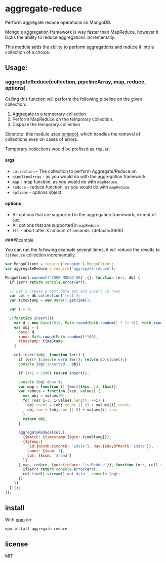 # aggregate-reduce

Perform aggregate reduce operations on MongoDB.

Mongo's aggregation framework is way faster than MapReduce, however it lacks the ability to reduce aggregations incrementally.

This module adds the ability to perform aggregations and reduce it into a collection of a choice.

## Usage:

### aggregateReduce(collection, pipelineArray, map, reduce, options)

Calling this function will perform the following pipeline on the given collection:

1.  Aggregate to a temporary collection
2.  Perform MapReduce on the temporary collection.
3.  Dispose the temporary collection

Sidenote: this module uses [tempcol](https://github.com/tounano/tempcol), which handles the removal of collections even
on cases of errors.

Temporary collections would be prefixed as `tmp.ar`.

#### args

*  `collection` - The collection to perform Aggregate/Reduce on.
*  `pipelineArray` - as you would do with the aggregation framework.
*  `map` - map function, as you would do with `mapReduce`.
*  `reduce` - reduce function, as you would do with `mapReduce`.
*  `options` - options object.

#### options

*  All options that are supported in the aggregation framework, except of `out`.
*  All options that are supported in `mapReduce`
*  `ttl` - abort after X amount of seconds. (default=3600).

####Example

You can run the following example several times, it will reduce the results to `tstReduce` collection incrementally.

```js
var MongoClient = require('mongodb').MongoClient;
var aggregateReduce = require('aggregate-reduce');

MongoClient.connect('YOUR MONGO URI',{}, function (err, db) {
  if (err) return console.error(err);

  // Let's create a test data set and insert 1K rows
  var col = db.collection('test');
  var timeStamp = new Date().getTime();

  var i = 0;

  ;(function insert(){
    var d = new Date(2014, Math.round(Math.random() * 11 +1), Math.round(Math.random() * 30 +1))
    var obj = {
      date: d,
      rand: Math.round(Math.random()*100),
      timestamp: timeStamp
    }

    col.insert(obj, function (err) {
      if (err) {console.error(err); return db.close();}
      console.log('inserted', obj)

      if (++i < 1000) return insert();

      console.log('done');
      var map = function () {emit(this._id, this)};
      var reduce = function (key, values) {
        var obj = values[0];
        for (var i=1; i<values.length; ++i) {
          obj.count = (obj.count || 0) + values[i].count;
          obj.sum = (obj.sum || 0) + values[i].sum;
        }
        return obj;
      }

      aggregateReduce(col,[
        {$match: {timestamp:{$gte: timeStamp}}},
        {$group:{
          _id:{month:{$month: '$date'}, day:{$dayOfMonth:'$date'}},
          count: {$sum: 1},
          sum: {$sum: '$rand'}
        }}
      ],map, reduce, {out:{reduce: 'tstReduce'}}, function (err, col) {
        if(err) return console.error(err);
        col.find().stream().on('data', console.log);
      })
    })
  })();
});
```

## install

With [npm](https://npmjs.org) do:

```
npm install aggregate-reduce
```

## license

MIT
